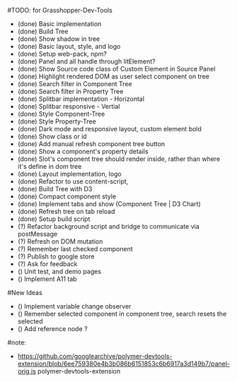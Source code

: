 #TODO: for Grasshopper-Dev-Tools

- (done) Basic implementation
- (done) Build Tree
- (done) Show shadow in tree
- (done) Basic layout, style, and logo
- (done) Setup web-pack, npm?
- (done) Panel and all handle through litElement?
- (done) Show Source code class of Custom Element in Source Panel
- (done) Highlight rendered DOM as user select component on tree
- (done) Search filter in Component Tree
- (done) Search filter in Property Tree
- (done) Splitbar implementation - Horizontal
- (done) Splitbar responsive - Vertial
- (done) Style Component-Tree
- (done) Style Property-Tree
- (done) Dark mode and responsive layout, custom element bold
- (done) Show class or id
- (done) Add manual refresh component tree button
- (done) Show a component's property details
- (done) Slot's component tree should render inside, rather than where it's define in dom tree
- (done) Layout implementation, logo
- (done) Refactor to use content-script, 
- (done) Build Tree with D3
- (done) Compact component style
- (done) Implement tabs and show (Component Tree | D3 Chart)
- (done) Refresh tree on tab reload
- (done) Setup build script
- (?) Refactor background script and bridge to communicate via postMessage
- (?) Refresh on DOM mutation
- (?) Remember last checked component
- (?) Publish to google store
- (?) Ask for feedback
- () Unit test, and demo pages
- () Implement A11 tab

#New Ideas
- () Implement variable change observer
- () Remember selected component in component tree, search resets the selected
- () Add reference node ?


#note:
- https://github.com/googlearchive/polymer-devtools-extension/blob/6ee759380e4b3b086b6151853c6b6917a3d149b7/panel-orig.js
polymer-devtools-extension
